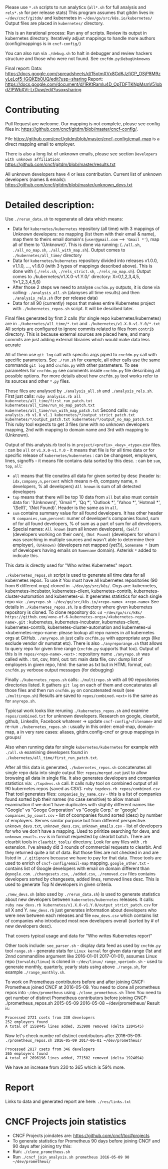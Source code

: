 Please use `*.sh` scripts to run analytics (`all*.sh` for full analysis and `rels*.sh` for per release stats)
This program assumes that gitdm lives in: `~/dev/cncf/gitdm/` and kubernetes in `~/dev/go/src/k8s.io/kubernetes/`
Output files are placed in `kubernetes/` directory.

This is an iterational process:
Run any of scripts. Review its output in kubernetes directory. Iteratively adjust mappings to handle more authors (config/mappings is in
`cncf-config/`)

You can also run via `./debug.sh` to halt in debugger and review hackers structure and those who were not found. See `cncfdm.py`:`DebugUnknowns`

Final report:
Data: https://docs.google.com/spreadsheets/d/15otmXVx8Gd6JzfiGP_OSjP8M9zyLeLof5-IGQKEb0UQ/edit?usp=sharing
Report: https://docs.google.com/document/d/1RKtRamlu4D_OpTDFTKNpMsmV51obdZlPWbXVj-LrDuw/edit?usp=sharing

# Contributing

Pull Request are welcome.
Our mapping is not complete, please see config files in: https://github.com/cncf/gitdm/blob/master/cncf-config/.

File https://github.com/cncf/gitdm/blob/master/cncf-config/email-map is a direct mapping email to employer.

There is also a long list of unknown emails, please see section `Developers with unknown affiliation`:
https://github.com/cncf/gitdm/blob/master/results.txt

All unknown developers have 4 or less contribution.
Current list of unknown developers (names & emails): https://github.com/cncf/gitdm/blob/master/unknown_devs.txt

# Detailed description:

Use `./rerun_data.sh` to regenerate all data which means:
- Data for `kubernetes/kubernetes` repository (all time) with 3 mappings of Unknown developers: no mapping (list them with their email & name), map them to theirs email domain's (`user@gmail.com` --> `'Gmail *'`), map all of them to '(Unknown)'. This is done via running: (`./all.sh`, `./all_no_map.sh`, `./all_with_map.sh`). Output comes to `./kubernetes/all_time/` directory
- Data for `kubernetes/kubernetes` repository divided into releases v1.0.0, v1.1.0, ..., v1.6.0 (with 3 types of mappings described above). This is done with (`./rels.sh`, `./rels_strict.sh`, `./rels_no_map.sh`). Output comes to ./kubernetes/v1.X.0-v1.Y.0/` directory: X=0,1,2,3,4,5, Y=1,2,3,4,5,6)
- After those 2 steps we need to analyse `cncfdm.py` outputs, it is done via calling: `./analysis_all.sh` (alanyses all time results) and then `./analysis_rels.sh` (for per release data)
- Data for all 90 (currently) repos that makes entire Kubernetes project with `./kubernetes_repos.sh` script. It will be descibed later.

Final files generated by first 2 calls (for single repo kubernetes/kubernetes) are in `./kubernetes/all_time/*.txt` and `./kubernetes/v1.X.0-v1.Y.0/*.txt`
All scripts are configured to ignore commits related to files from `contrib` directory. This is because external sources are placed here, and many commits are just adding external libraries which would make data less acurate

All of them use `git log` call with specific args piped to `cncfdm.py` call with specific parameters. See `./run.sh` for example, all other calls use the same commands `git log` and `cncfdm.py` with other parameters.
To see parameters for `cncfdm.py` see comments inside `cncfdm.py` file describing all possible options. For more details about how `cncfdm.py` tool works refer to its sources and other `*.py` files.

Those files are analysed by `./analysis_all.sh` and `./analysis_rels.sh`. First just calls:
`ruby analysis.rb all kubernetes/all_time/first_run_patch.txt kubernetes/all_time/run_no_map_patch.txt kubernetes/all_time/run_with_map_patch.txt`
Second calls:
`ruby analysis.rb v1.0_v1.1 kubernetes/*/output_strict_patch.txt kubernetes/*/output_patch.txt kubernetes/*/output_no_map_patch.txt`
This ruby tool expects to get 3 files (one with no unknown developers mapping, 2nd with mapping to domain name and 3rd with mapping to (Unknown).

Output of this analysis.rb tool is in `project/<prefix>_<key>_<type>`.csv files.
<prefix>: can be `all` or `v1.X.0-v1.Y.0` - it means that file is for all time data or for specific release of `kubernetes/kubernetes`
<key>: can be changeset, employers, lines, signoffs - it means file contains data sorted by this <key> desc.
<type>: can be `sum`, `top`, `all`:
- `all` means that file conatins all data for given <prefix> sorted by <key> desc (header is: `idx,company,n,percent` which means n-th, company name, n developers, % all developers) `All known` is sum of all detected developers
- `top` means that there will be top 10 data from `all` but also must contain data for: '(Unknown)', 'Gmail *', 'Qq *', 'Outlook *', 'Yahoo *', 'Hotmail *', '(Self)', '(Not Found)'. Header is the same as in `all`.
- `sum` contains summary value for all found developers. It has other header `N companies,sum,percent`: numer of developer's companies found, sum of <key> for all found developers, % of sum <key> as a part of sum <key> for all developers.
- Special names: `All known` (sum all known developers), `(Self)` (developers working on their own), `(Not Found)` (developers for whom I was searching in multiple sources and wasn't able to determine their employer), `(Unknown)` (developers not mapped (yet?)), `Somename *` (sum of developers having emails on `Somename` domain). Asterisk `*` added to indicate this.

This data is directly used for "Who writes Kubernetes" report.

`./kubernetes_repos.sh` script is used to generate all time data for all kubernetes repos. To use it You must have all kubernetes repositories (90 from 6 different orgs) cloned in` ~/dev/go/src/k8s/`.
Orgs are: kubernetes, kubernetes-incubator, kubernetes-client, kubernetes-contrib, kubernetes-cluster-automation and kubernetes-ui.
It generates statistics for each single repo via:
`./anyrepo.sh ~/dev/go/src/k8s.io/<repo-name> <repo-name>`
See details in `./kubernetes_repos.sh`.
<repo-name> is a directory where given kubernetes repository is cloned.
To clone repository do:
`cd ~/dev/go/src/k8s/`
`https://github.com/<one-of-6-kubernetes-orgs>/<kubernetes-repo-name>.git`
<one-of-6-kubernetes-orgs>: kubernetes, kubernetes-incubator, kubernetes-client, kubernetes-contrib, kubernetes-cluster-automation and kubernetes-ui
<kubernetes-repo-name: please lookup all repo names in all kubernetes orgs at GitHub.
`./anyrepo.sh` just calls `cncfdm.py` with appropriate args (like exclude vendor dir numstat etc).
There is also `./anyreporange.sh` that allows to query repo for given time range (`cncfdm.py` supports that too).
Output of this is in `repos/<repo-name>.<ext>`
<repo-name>: repository name `./anyrepo.sh` was called with.
<ext>: txt, csv, html, out: txt: main data file, csv: dump list of employers in given repo, html: the same as txt but in HTML format, out: `cncfdm.py` verbose output messages (for debugging)

Finally `./kubernetes_repos.sh` calls:
`./multirepo.sh` with all 90 repositories directories listed.
It gathers `git log` on each of them and concatenates all those files and then run `cncfdm.py` on concatenated result (see `./multirepo.sh`)
Results are saved to `repos/combined.<ext>` <ext> is the same as for `anyrepo.sh`.

Typicsal work looks like reruning `./kubernetes_repos.sh` and examine `repos/combined.txt` for unknown developers.
Research on google, clearbit, github, LinkedIn, Facebook whatever -> update `cncf-config/<filename>` and re-run `./kubernetes_repos.sh`
<filename>: usually in this order: email-map, domain-map, a in very rare cases: aliases, gitdm.config-cncf or group mappings in groups/

Also when running data for single `kubernetes/kubernetes` for example with `./all.sh` examining developers found in `./kubernetes/all_time/first_run_patch.txt`.

After all this data is generated, `./kubernetes_repos.sh` concatenates all single repo data into single output file: `repos/merged.out` just to allow browsing all data in single file.
It also generates developers and companies statistics via:
`./topdevs.sh` call.
It calls ruby tool on combined output of all 90 kubernetes repos (saved as CSV):
`ruby topdevs.rb repos/combined.csv`
That tool generates files:
`companies_by_name.csv` - this is a list of companies found sorted byb their names (no case sensitive) to allow manual examination if we don't have duplicates with slightly different names like "Google" vs "Googe Corporation" vs "Google Corp." or "google"
`companies_by_count.csv` - list of coompanies found sorted (desc) by number of employers. Serves similar purpose but from different perspective.
`unknown_devs.txt`, `unknown_devs.csv`, `unknown_emails.csv` - list of developers for who we don't have a mapping. Used to priritize searching for devs, and `unknown_emails.csv` is in format requested by clearbit batch.
There are clearbit tools in `clearbit_tools/` directory. Look for any files with `.rb` extension. I've already did 3 rounds of commercial requests to clearbit. And they returned quite a lot of data. But those files are not checked in and are listed in `./.gitignore` because we have to pay for that data.
Those tools are used to enrich of `cncf-config/email-map` mapping.
`google_other.txt` - contains list of Google developers with email on domain different than `@google.com`.
`./changesets.csv`, `./added.csv`, `./removed.csv` files contains developers sorted by changesets, added lines, removed lines desc. This is used to generate Top N developers in given criteria.

`./new_devs.sh` (also used by `./rerun_data.sh`) is used to generate statistics about new developers between `kubernetes/kubernetes` releases.
It calls: `ruby new_devs.rb kubernetes/v1.X.0-v1.Y.0/output_strict_patch.csv` for all X and Y.
`new_devs.rb` just generates information about developers who were new between each releases and file `new_devs.csv` which contains list of companies who introduced most new developers overall (sorted by # of new developers desc).

That covers typical usage and data for "Who writes Kubernetes report"

Other tools include:
`see_parser.sh` - display data feed as used by `cncfdm.py` tool
`range.sh` - generate stats for `Linux kernel` for given data range (1st and 2nnd commandline argument like 2016-01-01 2017-01-01), assumes Linux repo (`torvalds/linux`) is cloned in `~/dev/linux/`
`range_<period>.sh` - used to generate monthly, quarterly, yearly stats using above `./range.sh`, for example `./range_monthly.sh`.

To work on Prometheus contributors before and after joining CNCF:
Prometheus joined CNCF at 2016-05-09.
You need to clone all prometheus repos into `~/dev/prometheus` using `./clone_prometheus.sh`
Then You need to get number of distinct Prometheus contributors before joining CNCF:
./prometheus_repos.sh 2015-05-09 2016-05-08 ~/dev/prometheus/
Result is:
```
Processed 2721 csets from 230 developers
252 employers found
A total of 1558445 lines added, 353900 removed (delta 1204545)
```
Now let's check numbe rof distinct contributors after 2016-05-09:
`./prometheus_repos.sh 2016-05-09 2017-06-01 ~/dev/prometheus/`
```
Processed 2817 csets from 346 developers
365 employers found
A total of 2696196 lines added, 771502 removed (delta 1924694)
```

We have an increase from 230 to 365 which is 59% more.

# Report
Links to data and generated report are here: `./res/links.txt`

# CNCF Projects join statistics
- CNCF Projects joindates are: https://github.com/cncf/toc#projects
- To generate statistics for Prometheus 90 days before joining CNCF and 90 days after joining try this:
- Run: `./clone_prometheus.sh`
- Run `./cncf_join_analysis.sh prometheus 2016-05-09 90 ~/dev/prometheus/`

